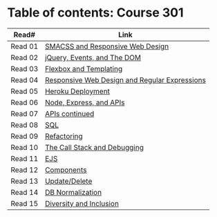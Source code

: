 

# Table of contents: Course 301

| Read# | Link|
| ----- | --- |
| Read 01 | [SMACSS and Responsive Web Design](301/read_01.md) |  
| Read 02 | [jQuery, Events, and The DOM](301/read_02.md) |  
| Read 03 | [Flexbox and Templating](301/read_03.md) |  
| Read 04 | [Responsive Web Design and Regular Expressions](301/read_04.md) |  
| Read 05 | [Heroku Deployment](301/read_05.md) |  
| Read 06 | [Node, Express, and APIs](301/read_06.md) |  
| Read 07 | [APIs continued](301/read_07.md) |  
| Read 08 | [SQL](301/read_08.md) |  
| Read 09 | [Refactoring](301/read_09.md) |  
| Read 10 | [The Call Stack and Debugging](301/read_10.md) |  
| Read 11 | [EJS](301/read_11.md) |  
| Read 12 | [Components](301/read_12.md) |  
| Read 13 | [Update/Delete](301/read_13.md) |  
| Read 14 | [DB Normalization](301/read_14.md) |   
| Read 15 | [Diversity and Inclusion](301/read_15.md)